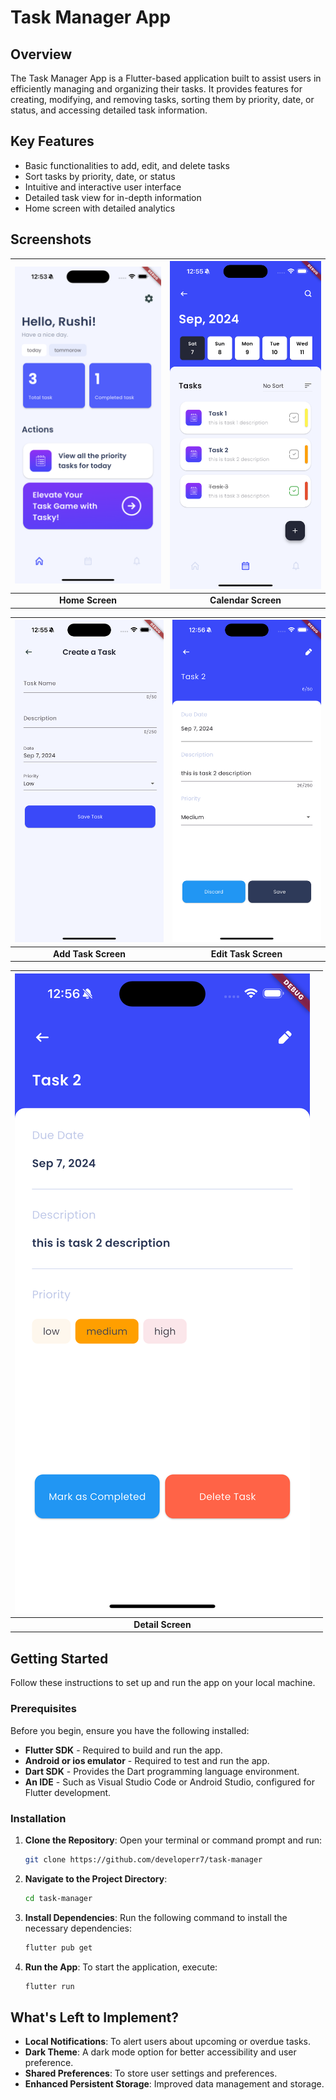 # Task Manager App

## Overview

The Task Manager App is a Flutter-based application built to assist users in efficiently managing
and organizing their tasks. It provides features for creating, modifying, and removing tasks,
sorting them by priority, date, or status, and accessing detailed task information.

## Key Features

- Basic functionalities to add, edit, and delete tasks
- Sort tasks by priority, date, or status
- Intuitive and interactive user interface
- Detailed task view for in-depth information
- Home screen with detailed analytics

## Screenshots

| ![Home Screen](assets/screenshots/homescreen.png) | ![Calendar Screen](assets/screenshots/calendar.png) |
|:-------------------------------------------------:|:---------------------------------------------------:|
|                  **Home Screen**                  |                 **Calendar Screen**                 |

| ![Add Task Screen](assets/screenshots/create_task.png) | ![Edit Task Screen](assets/screenshots/edit.png) |
|:------------------------------------------------------:|:------------------------------------------------:|
|                  **Add Task Screen**                   |               **Edit Task Screen**               |

| ![Detail Screen](assets/screenshots/single_task.png) |                                                               |
|:----------------------------------------------------:|:-------------------------------------------------------------:|
|                  **Detail Screen**                   |                                                               |

## Getting Started

Follow these instructions to set up and run the app on your local machine.

### Prerequisites

Before you begin, ensure you have the following installed:

- **Flutter SDK** - Required to build and run the app.
- **Android or ios emulator** - Required to test and run the app.
- **Dart SDK** - Provides the Dart programming language environment.
- **An IDE** - Such as Visual Studio Code or Android Studio, configured for Flutter development.

### Installation

1. **Clone the Repository**: Open your terminal or command prompt and run:

   ```bash
   git clone https://github.com/developerr7/task-manager
   ```

2. **Navigate to the Project Directory**:

   ```bash
   cd task-manager
   ```

3. **Install Dependencies**: Run the following command to install the necessary dependencies:

   ```bash
   flutter pub get
   ```

4. **Run the App**: To start the application, execute:

   ```bash
   flutter run
   ```

## What's Left to Implement?

- **Local Notifications**: To alert users about upcoming or overdue tasks.
- **Dark Theme**: A dark mode option for better accessibility and user preference.
- **Shared Preferences**: To store user settings and preferences.
- **Enhanced Persistent Storage**: Improved data management and storage.
